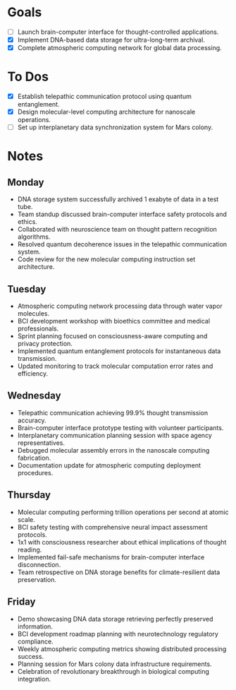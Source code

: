 # Goals
- [ ] Launch brain-computer interface for thought-controlled applications.
- [x] Implement DNA-based data storage for ultra-long-term archival.
- [x] Complete atmospheric computing network for global data processing.
# To Dos
- [x] Establish telepathic communication protocol using quantum entanglement.
- [x] Design molecular-level computing architecture for nanoscale operations.
- [ ] Set up interplanetary data synchronization system for Mars colony.
# Notes
## Monday
- DNA storage system successfully archived 1 exabyte of data in a test tube.
- Team standup discussed brain-computer interface safety protocols and ethics.
- Collaborated with neuroscience team on thought pattern recognition algorithms.
- Resolved quantum decoherence issues in the telepathic communication system.
- Code review for the new molecular computing instruction set architecture.
## Tuesday
- Atmospheric computing network processing data through water vapor molecules.
- BCI development workshop with bioethics committee and medical professionals.
- Sprint planning focused on consciousness-aware computing and privacy protection.
- Implemented quantum entanglement protocols for instantaneous data transmission.
- Updated monitoring to track molecular computation error rates and efficiency.
## Wednesday
- Telepathic communication achieving 99.9% thought transmission accuracy.
- Brain-computer interface prototype testing with volunteer participants.
- Interplanetary communication planning session with space agency representatives.
- Debugged molecular assembly errors in the nanoscale computing fabrication.
- Documentation update for atmospheric computing deployment procedures.
## Thursday
- Molecular computing performing trillion operations per second at atomic scale.
- BCI safety testing with comprehensive neural impact assessment protocols.
- 1x1 with consciousness researcher about ethical implications of thought reading.
- Implemented fail-safe mechanisms for brain-computer interface disconnection.
- Team retrospective on DNA storage benefits for climate-resilient data preservation.
## Friday
- Demo showcasing DNA data storage retrieving perfectly preserved information.
- BCI development roadmap planning with neurotechnology regulatory compliance.
- Weekly atmospheric computing metrics showing distributed processing success.
- Planning session for Mars colony data infrastructure requirements.
- Celebration of revolutionary breakthrough in biological computing integration.